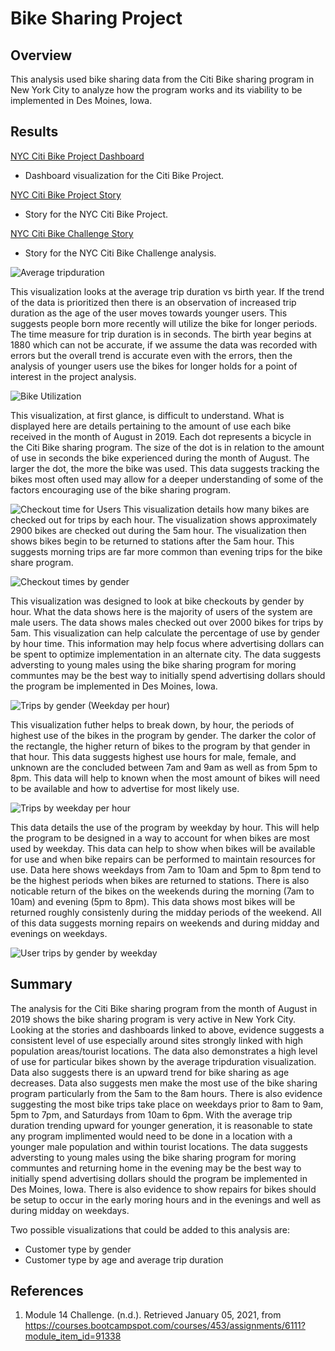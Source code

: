 # Bike Sharing Project

## Overview

This analysis used bike sharing data from the Citi Bike sharing program in New York City to analyze how the program works and its viability to be implemented in Des Moines, Iowa.

## Results

[NYC Citi Bike Project Dashboard](https://public.tableau.com/profile/matthew.kaufmann#!/vizhome/NYCCitiBikeProjectDashboard/NYCCitiBike) 
- Dashboard visualization for the Citi Bike Project.

[NYC Citi Bike Project Story](https://public.tableau.com/profile/matthew.kaufmann#!/vizhome/NYCCitiBikeProject_16098901306970/NYCCitiBikeStory)
- Story for the NYC Citi Bike Project.

[NYC Citi Bike Challenge Story](https://public.tableau.com/profile/matthew.kaufmann#!/vizhome/NYCCitiBikeChallenge_16098898415460/NYCCitibikeStory)
- Story for the NYC Citi Bike Challenge analysis.

![Average tripduration](https://github.com/MattK1454/bikesharing/blob/main/images/Average%20tripduration.png)

This visualization looks at the average trip duration vs birth year. If the trend of the data is prioritized then there is an observation of increased trip duration as the age of the user moves towards younger users. This suggests people born more recently will utilize the bike for longer periods. The time measure for trip duration is in seconds. The birth year begins at 1880 which can not be accurate, if we assume the data was recorded with errors but the overall trend is accurate even with the errors, then the analysis of younger users use the bikes for longer holds for a point of interest in the project analysis.

![Bike Utilization](https://github.com/MattK1454/bikesharing/blob/main/images/Bike%20Utilization.png)

This visualization, at first glance, is difficult to understand. What is displayed here are details pertaining to the amount of use each bike received in the month of August in 2019. Each dot represents a bicycle in the Citi Bike sharing program. The size of the dot is in relation to the amount of use in seconds the bike experienced during the month of August. The larger the dot, the more the bike was used. This data suggests tracking the bikes most often used may allow for a deeper understanding of some of the factors encouraging use of the bike sharing program.

![Checkout time for Users](https://github.com/MattK1454/bikesharing/blob/main/images/Checkout%20Time%20for%20Users.png)
This visualization details how many bikes are checked out for trips by each hour. The visualization shows approximately 2900 bikes are checked out during the 5am hour. The visualization then shows bikes begin to be returned to stations after the 5am hour. This suggests morning trips are far more common than evening trips for the bike share program.

![Checkout times by gender](https://github.com/MattK1454/bikesharing/blob/main/images/Checkout%20Times%20by%20Gender.png)

This visualization was designed to look at bike checkouts by gender by hour. What the data shows here is the majority of users of the system are male users. The data shows males checked out over 2000 bikes for trips by 5am. This visualization can help calculate the percentage of use by gender by hour time. This information may help focus where advertising dollars can be spent to optimize implementation in an alternate city. The data suggests adversting to young males using the bike sharing program for moring communtes may be the best way to initially spend advertising dollars should the program be implemented in Des Moines, Iowa.

![Trips by gender (Weekday per hour)](https://github.com/MattK1454/bikesharing/blob/main/images/Trips%20by%20Gender%20(Weekday%20per%20Hour).png)

This visualization futher helps to break down, by hour, the periods of highest use of the bikes in the program by gender. The darker the color of the rectangle, the higher return of bikes to the program by that gender in that hour. This data suggests highest use hours for male, female, and unknown are the concluded between 7am and 9am as well as from 5pm to 8pm. This data will help to known when the most amount of bikes will need to be available and how to advertise for most likely use.

![Trips by weekday per hour](https://github.com/MattK1454/bikesharing/blob/main/images/Trips%20by%20Weekday%20per%20Hour.png)

This data details the use of the program by weekday by hour. This will help the program to be designed in a way to account for when bikes are most used by weekday. This data can help to show when bikes will be available for use and when bike repairs can be performed to maintain resources for use. Data here shows weekdays from 7am to 10am and 5pm to 8pm tend to be the highest periods when bikes are returned to stations. There is also noticable return of the bikes on the weekends during the morning (7am to 10am) and evening (5pm to 8pm). This data shows most bikes will be returned roughly consistenly during the midday periods of the weekend. All of this data suggests morning repairs on weekends and during midday and evenings on weekdays.  

![User trips by gender by weekday](https://github.com/MattK1454/bikesharing/blob/main/images/User%20Trips%20by%20Gender%20by%20Weekday.png)



## Summary

The analysis for the Citi Bike sharing program from the month of August in 2019 shows the bike sharing program is very active in New York City. Looking at the stories and dashboards linked to above, evidence suggests a consistent level of use especially around sites strongly linked with high population areas/tourist locations. The data also demonstrates a high level of use for particular bikes shown by the average tripduration visualization. Data also suggests there is an upward trend for bike sharing as age decreases. Data also suggests men make the most use of the bike sharing program particularly from the 5am to the 8am hours. There is also evidence suggesting the most bike trips take place on weekdays prior to 8am to 9am, 5pm to 7pm, and Saturdays from 10am to 6pm. With the average trip duration trending upward for younger generation, it is reasonable to state any program implimented would need to be done in a location with a younger male population and within tourist locations. The data suggests adversting to young males using the bike sharing program for moring communtes and returning home in the evening may be the best way to initially spend advertising dollars should the program be implemented in Des Moines, Iowa. There is also evidence to show repairs for bikes should be setup to occur in the early moring hours and in the evenings and well as during midday on weekdays.


Two possible visualizations that could be added to this analysis are:
* Customer type by gender
* Customer type by age and average trip duration

## References

1. Module 14 Challenge. (n.d.). Retrieved January 05, 2021, from https://courses.bootcampspot.com/courses/453/assignments/6111?module_item_id=91338
